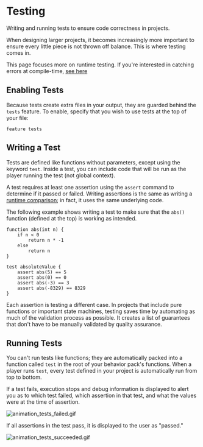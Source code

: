 # Testing

<primary-label ref="runtime"/>

<link-summary>
Writing and running tests to ensure code correctness in projects.
</link-summary>

When designing larger projects, it becomes increasingly more important to ensure every little piece is not thrown off
balance. This is where testing comes in.

This page focuses more on runtime testing. If you're interested in catching errors at compile-time, [see here](Debugging.md#assertions)

## Enabling Tests
Because tests create extra files in your output, they are guarded behind the `tests` feature. To enable, specify that
you wish to use tests at the top of your file:
```%lang%
feature tests
```

## Writing a Test
Tests are defined like functions without parameters, except using the keyword `test`. Inside a test, you can include
code that will be run as the player running the test (not global context).

A test requires at least one assertion using the `assert` command to determine if it passed or failed. Writing assertions
is the same as writing a [runtime comparison](Comparison.md); in fact, it uses the same underlying code.

The following example shows writing a test to make sure that the `abs()` function (defined at the top) is working as
intended.
```%lang%
function abs(int n) {
    if n < 0
        return n * -1
    else
        return n
}

test absoluteValue {
    assert abs(5) == 5
    assert abs(0) == 0
    assert abs(-3) == 3
    assert abs(-8329) == 8329
}
```
Each assertion is testing a different case. In projects that include pure functions or important state machines, testing
saves time by automating as much of the validation process as possible. It creates a list of guarantees that don't have
to be manually validated by quality assurance.

## Running Tests
You can't run tests like functions; they are automatically packed into a function called `test` in the root of your
behavior pack's functions. When a player runs `test`, every test defined in your project is automatically run from top
to bottom.

If a test fails, execution stops and debug information is displayed to alert you as to which test failed, which assertion
in that test, and what the values were at the time of assertion.

![animation_tests_failed.gif](animation_tests_failed.gif)

If all assertions in the test pass, it is displayed to the user as "passed."

![animation_tests_succeeded.gif](animation_tests_succeeded.gif)